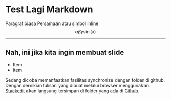 # Test Lagi Markdown
Paragraf biasa
Persamaan atau simbol inline 
$$ \alpha \beta \gamma \sin(x)$$

---
## Nah, ini jika kita ingin membuat slide
* Item 
* item

Sedang dicoba memanfaatkan fasilitas synchronize dengan folder di github. Dengan demikian tulisan yang dibuat melalui browser menggunakan [Stackedit](https://stackedit.io) akan langsung tersimpan di folder yang ada di [Github](github.com/khbasar).


<!--stackedit_data:
eyJoaXN0b3J5IjpbLTMwNjA3NTg2Ml19
-->